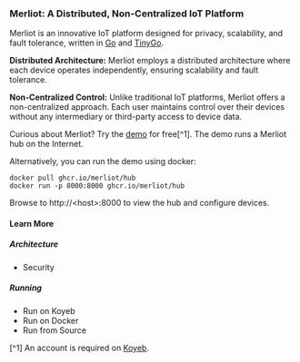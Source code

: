 ### Merliot: A Distributed, Non-Centralized IoT Platform

Merliot is an innovative IoT platform designed for privacy, scalability, and fault tolerance, written in [Go](go.dev) and [TinyGo](tinygo.org).

**Distributed Architecture:** Merliot employs a distributed architecture where each device operates independently, ensuring scalability and fault tolerance.

**Non-Centralized Control:** Unlike traditional IoT platforms, Merliot offers a non-centralized approach. Each user maintains control over their devices without any intermediary or third-party access to device data.

Curious about Merliot? Try the [demo](https://www.merliot.io/try-the-demo) for free[^1].  The demo runs a Merliot hub on the Internet.

Alternatively, you can run the demo using docker:

```
docker pull ghcr.io/merliot/hub
docker run -p 8000:8000 ghcr.io/merliot/hub
```

Browse to http://\<host\>:8000 to view the hub and configure devices.

#### Learn More

##### Architecture
- Security

##### Running
- Run on Koyeb
- Run on Docker
- Run from Source

[^1]  An account is required on [Koyeb](koyeb.com).
